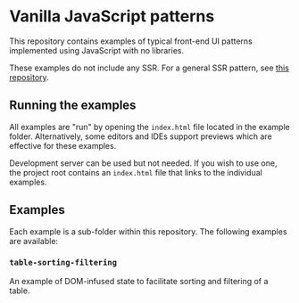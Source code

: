 # Vanilla JavaScript patterns

This repository contains examples of typical front-end UI patterns 
implemented using JavaScript with no libraries.

These examples do not include any SSR. For a general SSR pattern, see 
[this repository](https://github.com/foxbunny/vanilla-ssr).

## Running the examples

All examples are "run" by opening the `index.html` file located in the 
example folder. Alternatively, some editors and IDEs support previews which 
are effective for these examples. 

Development server can be used but not needed. If you wish to use one, the
project root contains an `index.html` file that links to the individual 
examples.

## Examples

Each example is a sub-folder within this repository. The following examples are 
available:

### `table-sorting-filtering`

An example of DOM-infused state to facilitate sorting and filtering of a table.
